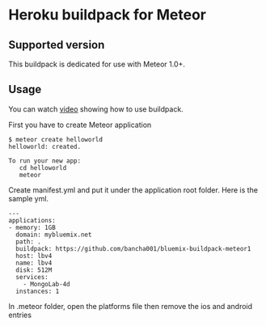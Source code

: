 # Heroku buildpack for Meteor

## Supported version

This buildpack is dedicated for use with Meteor 1.0+.

## Usage

You can watch [video](http://youtu.be/boeTv3527E0) showing how to use buildpack.

First you have to create Meteor application

```
$ meteor create helloworld
helloworld: created.

To run your new app:
   cd helloworld
   meteor
```

Create manifest.yml and put it under the application root folder.
Here is the sample yml.
```
---
applications:
- memory: 1GB
  domain: mybluemix.net
  path: .
  buildpack: https://github.com/bancha001/bluemix-buildpack-meteor1
  host: lbv4
  name: lbv4
  disk: 512M
  services:
    - MongoLab-4d
  instances: 1
```

In .meteor folder, open the platforms file then remove the ios and android entries
